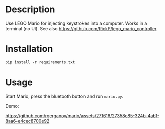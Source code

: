 # Description

Use LEGO Mario for injecting keystrokes into a computer. Works in a terminal (no UI). See also https://github.com/RickP/lego_mario_controller

# Installation

```
pip install -r requirements.txt
```

# Usage

Start Mario, press the bluetooth button and run `mario.py`.

Demo:

https://github.com/rgerganov/mario/assets/271616/27358c85-324b-4ab1-8aa6-e4cec8700e92


